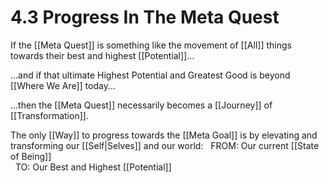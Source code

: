 # 4.3 Progress In The Meta Quest
If the [[Meta Quest]] is something like the movement of [[All]] things towards their best and highest [[Potential]]... 

...and if that ultimate Highest Potential and Greatest Good is beyond [[Where We Are]] today...

...then the [[Meta Quest]] necessarily becomes a [[Journey]] of [[Transformation]]. 

The only [[Way]] to progress towards the [[Meta Goal]] is by elevating and transforming our [[Self|Selves]] and our world:
 
FROM: Our current [[State of Being]]  
 
TO: Our Best and Highest [[Potential]] 
 
